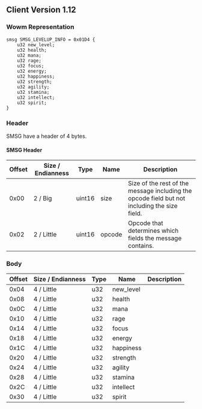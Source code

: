 ## Client Version 1.12

### Wowm Representation
```rust,ignore
smsg SMSG_LEVELUP_INFO = 0x01D4 {
    u32 new_level;    
    u32 health;    
    u32 mana;    
    u32 rage;    
    u32 focus;    
    u32 energy;    
    u32 happiness;    
    u32 strength;    
    u32 agility;    
    u32 stamina;    
    u32 intellect;    
    u32 spirit;    
}
```
### Header
SMSG have a header of 4 bytes.

#### SMSG Header
| Offset | Size / Endianness | Type   | Name   | Description |
| ------ | ----------------- | ------ | ------ | ----------- |
| 0x00   | 2 / Big           | uint16 | size   | Size of the rest of the message including the opcode field but not including the size field.|
| 0x02   | 2 / Little        | uint16 | opcode | Opcode that determines which fields the message contains.|
### Body
| Offset | Size / Endianness | Type | Name | Description |
| ------ | ----------------- | ---- | ---- | ----------- |
| 0x04 | 4 / Little | u32 | new_level |  |
| 0x08 | 4 / Little | u32 | health |  |
| 0x0C | 4 / Little | u32 | mana |  |
| 0x10 | 4 / Little | u32 | rage |  |
| 0x14 | 4 / Little | u32 | focus |  |
| 0x18 | 4 / Little | u32 | energy |  |
| 0x1C | 4 / Little | u32 | happiness |  |
| 0x20 | 4 / Little | u32 | strength |  |
| 0x24 | 4 / Little | u32 | agility |  |
| 0x28 | 4 / Little | u32 | stamina |  |
| 0x2C | 4 / Little | u32 | intellect |  |
| 0x30 | 4 / Little | u32 | spirit |  |
